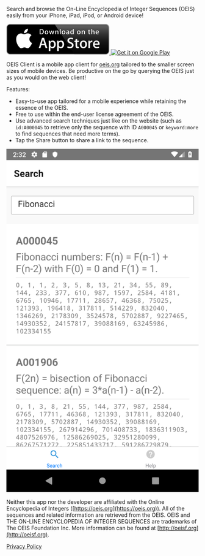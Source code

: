 Search and browse the On-Line Encyclopedia of Integer Sequences (OEIS) easily from your iPhone, iPad, iPod, or Android device!

<a href="https://itunes.apple.com/us/app/oeis-client/id1253817975?ls=1&mt=8">
  <img src="Download_on_the_App_Store_Badge_US-UK_135x40.svg" alt="Download on the App Store" />
</a>

<a href='https://play.google.com/store/apps/details?id=com.muhammadsharifmoustafa.oeisclient&pcampaignid=MKT-Other-global-all-co-prtnr-py-PartBadge-Mar2515-1'>
  <img class="google-play-badge" alt='Get it on Google Play' src='https://play.google.com/intl/en_us/badges/images/generic/en_badge_web_generic.png' style='width: 155px;'
/>
</a>

OEIS Client is a mobile app client for
[oeis.org](https://oeis.org) tailored to the smaller screen sizes of mobile devices. Be productive on the go by querying the OEIS
just as you would on the web client!

Features:
- Easy-to-use app tailored for a mobile experience while retaining the essence of the OEIS.
- Free to use within the end-user license agreement of the OEIS.
- Use advanced search techniques just like on the website (such as `id:A000045` to retrieve only the sequence with ID `A000045` or `keyword:more` to find sequences that need more terms).
- Tap the Share button to share a link to the sequence.

![Screenshot of OEIS Client](./screenshot.png)

Neither this app nor the developer are affiliated with the Online Encyclopedia of Integers ([https://oeis.org](https://oeis.org)).  All of the sequences and related information are retrieved from the OEIS. OEIS and THE ON-LINE ENCYCLOPEDIA OF INTEGER SEQUENCES are trademarks of The OEIS Foundation Inc. More information can be found at [http://oeisf.org](http://oeisf.org).

[Privacy Policy](./PRIVACY.md)
